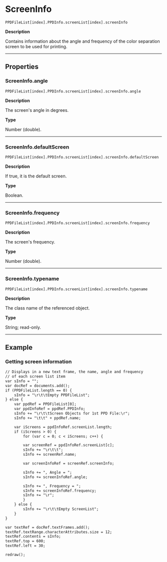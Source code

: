 # ScreenInfo

`PPDFileList[index].PPDInfo.screenList[index].screenInfo`

**Description**

Contains information about the angle and frequency of the color separation screen to be used for printing.

---

## Properties

### ScreenInfo.angle

`PPDFileList[index].PPDInfo.screenList[index].screenInfo.angle`

**Description**

The screen's angle in degrees.

**Type**

Number (double).

---

### ScreenInfo.defaultScreen

`PPDFileList[index].PPDInfo.screenList[index].screenInfo.defaultScreen`

**Description**

If true, it is the default screen.

**Type**

Boolean.

---

### ScreenInfo.frequency

`PPDFileList[index].PPDInfo.screenList[index].screenInfo.frequency`

**Description**

The screen's frequency.

**Type**

Number (double).

---

### ScreenInfo.typename

`PPDFileList[index].PPDInfo.screenList[index].screenInfo.typename`

**Description**

The class name of the referenced object.

**Type**

String; read-only.

---

## Example

### Getting screen information

```default
// Displays in a new text frame, the name, angle and frequency
// of each screen list item
var sInfo = "";
var docRef = documents.add();
if (PPDFileList.length == 0) {
    sInfo = "\r\t\tEmpty PPDFileList";
} else {
    var ppdRef = PPDFileList[0];
    var ppdInfoRef = ppdRef.PPDInfo;
    sInfo += "\r\t\tScreen Objects for 1st PPD File:\r";
    sInfo += "\t\t" + ppdRef.name;

    var iScreens = ppdInfoRef.screenList.length;
    if (iScreens > 0) {
        for (var c = 0; c < iScreens; c++) {

        var screenRef = ppdInfoRef.screenList[c];
        sInfo += "\r\t\t";
        sInfo += screenRef.name;

        var screenInfoRef = screenRef.screenInfo;

        sInfo += ", Angle = ";
        sInfo += screenInfoRef.angle;

        sInfo += ", Frequency = ";
        sInfo += screenInfoRef.frequency;
        sInfo += "\r";
        }
    } else {
        sInfo += "\r\t\tEmpty ScreenList";
    }
}

var textRef = docRef.textFrames.add();
textRef.textRange.characterAttributes.size = 12;
textRef.contents = sInfo;
textRef.top = 600;
textRef.left = 30;

redraw();
```
